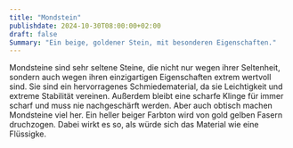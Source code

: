 ```yaml
---
title: "Mondstein"
publishdate: 2024-10-30T08:00:00+02:00
draft: false
Summary: "Ein beige, goldener Stein, mit besonderen Eigenschaften."
---
```

Mondsteine sind sehr seltene Steine, die nicht nur wegen ihrer Seltenheit, sondern auch wegen ihren einzigartigen Eigenschaften extrem wertvoll sind. Sie sind ein hervorragenes Schmiedematerial, da sie Leichtigkeit und extreme Stabilität vereinen. Außerdem bleibt eine scharfe Klinge für immer scharf und muss nie nachgeschärft werden. Aber auch obtisch machen Mondsteine viel her. Ein heller beiger Farbton wird von gold gelben Fasern druchzogen. Dabei wirkt es so, als würde sich das Material wie eine Flüssigke.
